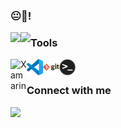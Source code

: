<!--


Here are some ideas to get you started:

- 🔭 I’m currently working on ...
- 🌱 I’m currently learning ...
- 👯 I’m looking to collaborate on ...
- 🤔 I’m looking for help with ...
- 💬 Ask me about ...
- 📫 How to reach me: ...
- 😄 Pronouns: ...
- ⚡ Fun fact: ...
-->
<!--- 🔭 I’m currently working on [barkomatic](https://github.com/kim-div/barkomatic-v1.0) -->
<!--- - 🌱 I’m currently learning JavaScript and PHP -->

<!--- <a href="https://github.com/kim-div">
  <img align="center" src="https://github-readme-stats.vercel.app/api?username=kim-div&theme=default&show_icons=true&layout=compact" />
</a> -->

### 😐👋!
<p><img align="left" src="https://github-readme-stats.vercel.app/api/top-langs/?username=kimdavetorres&theme=default&langs_count=5&layout=compact&hide=java,pawn,less,scss,html,blade,css,vue,hack,shell,tsql,assembly"/></p>
<p><img align="left" src="https://github-readme-stats.vercel.app/api/top-langs/?username=kimdavetorres&theme=default&langs_count=90&layout=compact&hide=pawn,java,php,c,javascript,c%23,assembly&custom_title=Others"/></p>

### Tools
<img align="left" title="Xamarin" alt="Xamarin" width="26px" src="https://img.icons8.com/color/48/000000/xamarin.png" />
<img align="left" title="Visual Studio Code" alt="Visual Studio Code" width="26px" src="https://raw.githubusercontent.com/github/explore/80688e429a7d4ef2fca1e82350fe8e3517d3494d/topics/visual-studio-code/visual-studio-code.png" />
<img align="left" title="Git" alt="Git" width="26px" src="https://raw.githubusercontent.com/github/explore/80688e429a7d4ef2fca1e82350fe8e3517d3494d/topics/git/git.png" />
<img align="left" title="Terminal" alt="Terminal" width="26px" src="https://raw.githubusercontent.com/github/explore/80688e429a7d4ef2fca1e82350fe8e3517d3494d/topics/terminal/terminal.png" /></br>

### Connect with me
<p><a align="left" href="www.linkedin.com/in/kimdavetorres" target="_blank"><img src="https://img.shields.io/badge/LinkedIn-0077B5?style=for-the-badge&logo=linkedin&logoColor=white"/></a></p>  

<!-- ![K.D.T GitHub stats](https://github-readme-stats.vercel.app/api?username=kimdavetorres&show_icons=true&theme=dark&layout=default) -->

<!-- [![Facebook](https://img.shields.io/badge/facebook-%231877F2.svg?&style=for-the-badge&logo=facebook&logoColor=white)](https://www.facebook.com/kdtrrs/)[![YouTube](https://img.shields.io/badge/youtube-%23FF0000.svg?&style=for-the-badge&logo=youtube&logoColor=white)](https://youtube.com/theitshow) -->
